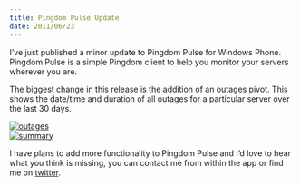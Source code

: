 ```yaml
---
title: Pingdom Pulse Update
date: 2011/06/23
---
```


I’ve just published a minor update to Pingdom Pulse for Windows Phone. Pingdom Pulse is a simple Pingdom client to help you monitor your servers wherever you are.

The biggest change in this release is the addition of an outages pivot. This shows the date/time and duration of all outages for a particular server over the last 30 days.

<div>
    <div class="multi-image-holder"><a href="/media/2011/pp-outages.png" target="_blank"><img src="/media/2011/pp-outages-164x300.png" alt="outages" title="outages" /></a></div>
    <div class="multi-image-holder"><a href="/media/2011/pp-outages.png" target="_blank"><img src="/media/2011/pp-summary-164x300.png" alt="summary" title="summary" /></a></div>
</div>

I have plans to add more functionality to Pingdom Pulse and I’d love to hear what you think is missing, you can contact me from within the app or find me on [twitter](https://twitter.com/willj).
